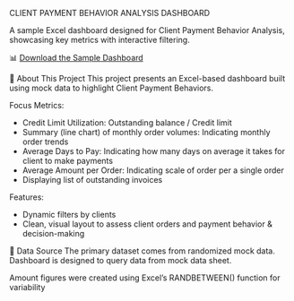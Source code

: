 CLIENT PAYMENT BEHAVIOR ANALYSIS DASHBOARD

A sample Excel dashboard designed for Client Payment Behavior Analysis, showcasing key metrics with interactive filtering.

📊 [Download the Sample Dashboard](./Dashboard_Workforce_Analytics.xlsx)

📁 About This Project
This project presents an Excel-based dashboard built using mock data to highlight Client Payment Behaviors.

Focus Metrics:

- Credit Limit Utilization: Outstanding balance / Credit limit
- Summary (line chart) of monthly order volumes: Indicating monthly order trends
- Average Days to Pay: Indicating how many days on average it takes for client to make payments
- Average Amount per Order: Indicating scale of order per a single order
- Displaying list of outstanding invoices

Features:

- Dynamic filters by clients
- Clean, visual layout to assess client orders and payment behavior & decision-making

📄 Data Source
The primary dataset comes from randomized mock data.
Dashboard is designed to query data from mock data sheet.

Amount figures were created using Excel’s RANDBETWEEN() function for variability
